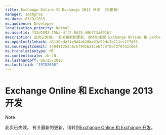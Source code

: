 ```yaml
---
title: Exchange Online 和 Exchange 2013 开发 （已撤销）
manager: sethgros
ms.date: 03/9/2015
ms.audience: Developer
localization_priority: Normal
ms.assetid: f33d1093-75ba-4ff2-8d15-b0bf73a401bf
description: 此页已失效。 有关最新的更新，请转到主题 Exchange Online 和 Exchange 开发。
ms.openlocfilehash: d6120cda74e9d4a628be93c59dc3b711cc1f7df5
ms.sourcegitcommit: 34041125dc8c5f993b21cebfc4f8b72f0fd2cb6f
ms.translationtype: MT
ms.contentlocale: zh-CN
ms.lasthandoff: 06/25/2018
ms.locfileid: "19752698"
---
```

# <a name="exchange-online-and-exchange-2013-development"></a>Exchange Online 和 Exchange 2013 开发

> [!NOTE] 
> 此页已失效。 有关最新的更新，请转到[Exchange Online 和 Exchange 开发](exchange-server-development.md)。

